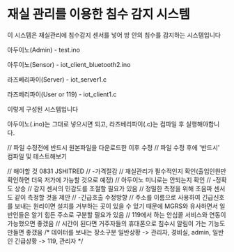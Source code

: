 # 재실 관리를 이용한 침수 감지 시스템
이 시스템은 재실관리에 침수감지 센서를 넣어 방 안의 침수를 감지하는 시스템입니다


아두이노(Admin) - test.ino

아두이노(Sensor) - iot_client_bluetooth2.ino

라즈베리파이(Server) - iot_server1.c

라즈베리파이(User or 119) - iot_client1.c


이렇게 구성된 시스템입니다

아두이노(.ino)는 그대로 넣으시면 되고, 
라즈베리파이(.c)는 컴파일 후 실행해야합니다.

// 파일 수정전에 반드시 원본파일을 다운로드한 이후 수정
// 파일 수정 후에 '반드시' 컴파일 및 테스트해보기

// 해야할 것 0831 JSHITRED
//  -가격절감
//     재실관리가 필수적인지 확인(출입인원만 확인하면 더욱 저가에 가능할 것으로 예정)
//      아두이노 미니로는 안되는지 확인
//   -정확도 상승
//     감지 센서의 민감도를 조절할 필요가 있음
//     정밀한 측정을 위해 초음파 센서도 같이 측정할 것을 제안
//   -긴급호출 수정방향
//     주소를 이름으로 사용하여 긴급신호를 보내는 원리이면 설치를 거부하는 곳이 있을 수 있기 때문에 MGRS와 유사하면서 일반인들은 알기 힘든 주소로 구분할 필요가 있음
//     119에서 하는 안심콜 서비스와 연동이 가능했으면 좋겠음
//     시간이 된다면 거주자들의 휴대폰으로 침수시 알림이 가는 기능도 만들면 좋갰음
/*     데이터를 보내는 장소구분
          일반상황 -> 관리자, 경비실, admin, 일반인
          긴급상황 -> 119, 관리자
*/
